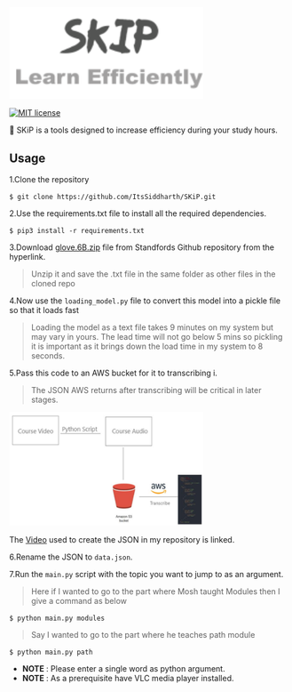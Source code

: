 <img src="./assets/SKIP_LOGO1.png" width="350" title="SKiP">

[![MIT license](https://img.shields.io/badge/License-MIT-blue.svg)](https://github.com/ItsSiddharth/SKiP/edit/master/LICENSE)

:arrows_counterclockwise: SKiP is a tools designed to increase efficiency during your study hours.
 
 ## Usage
 1.Clone the repository

```
$ git clone https://github.com/ItsSiddharth/SKiP.git
```
2.Use the requirements.txt file to install all the required dependencies.

```
$ pip3 install -r requirements.txt
```

 3.Download <a href="http://nlp.stanford.edu/data/wordvecs/glove.6B.zip">glove.6B.zip</a> file from Standfords Github repository from the hyperlink.
 

> Unzip it and save the .txt file in the same folder as other files in the cloned repo

4.Now use the ` loading_model.py ` file to convert this model into a pickle file so that it loads fast

> Loading the model as a text file takes 9 minutes on my system but may vary in yours. The lead time will not go below 5 mins so pickling it is important as it brings down the load time in my system to 8 seconds.

5.Pass this code to an AWS bucket for it to transcribing i.

> The JSON AWS returns after transcribing will be critical in later stages. 

<img src="./assets/SKiP_AWS.png" width="350" title="AWS">

The <a href="https://www.youtube.com/watch?v=TlB_eWDSMt4&t=917s">Video</a> used to create the JSON in my repository is linked.

6.Rename the JSON to ` data.json `.

7.Run the ` main.py ` script with the topic you want to jump to as an argument.

> Here if I wanted to go to the part where Mosh taught Modules then I give a command as below

```
$ python main.py modules
```
> Say I wanted to go to the part where he teaches path module 

```
$ python main.py path
```

* **NOTE** : Please enter a single word as python argument.
* **NOTE** : As a prerequisite have VLC media player installed.
